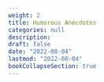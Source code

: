 ```yaml
---
weight: 2
title: Humorous Anecdotes
categories: null
description: 
draft: false
date: "2022-08-04"
lastmod: "2022-08-04"
bookCollapseSection: true
---
```


